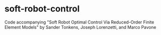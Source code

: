 # soft-robot-control
Code accompanying "Soft Robot Optimal Control Via Reduced-Order Finite Element Models" by Sander Tonkens, Joseph Lorenzetti, and Marco Pavone
